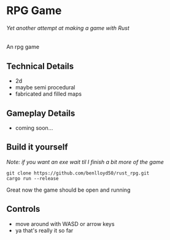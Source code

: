 # RPG Game
###### Yet another attempt at making a game with Rust

An rpg game

## Technical Details
- 2d 
- maybe semi procedural
- fabricated and filled maps

## Gameplay Details
- coming soon...

## Build it yourself
*Note: if you want an exe wait til I finish a bit more of the game*
```
git clone https://github.com/benlloyd50/rust_rpg.git
cargo run --release
```
Great now the game should be open and running

## Controls
- move around with WASD or arrow keys
- ya that's really it so far
